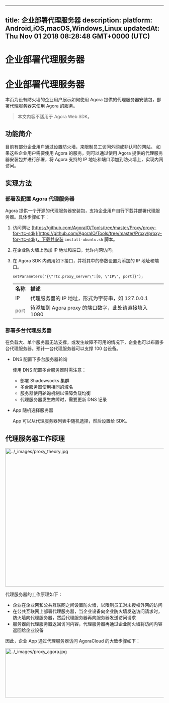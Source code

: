 
---
title: 企业部署代理服务器
description: 
platform: Android,iOS,macOS,Windows,Linux
updatedAt: Thu Nov 01 2018 08:28:48 GMT+0000 (UTC)
---
# 企业部署代理服务器
# 企业部署代理服务器
本页为设有防火墙的企业用户展示如何使用 Agora 提供的代理服务器安装包，部署代理服务器来使用 Agora 的服务。

> 本文内容不适用于 Agora Web SDK。

## 功能简介

目前有部分企业用户通过设置防火墙，来限制员工访问外网或非认可的网站。 如果这些企业用户需要使用 Agora 的服务，则可以通过使用 Agora 提供的代理服务器安装包并进行部署，将 Agora 支持的 IP 地址和端口添加到防火墙上，实现内网访问。

## 实现方法
### 部署及配置 Agora 代理服务器

Agora 提供一个开源的代理服务器安装包，支持企业用户自行下载并部署代理服务器。具体步骤如下：

1.  访问网址 [https://github.com/AgoraIO/Tools/tree/master/Proxy/proxy-for-rtc-sdk](https://github.com/AgoraIO/Tools/tree/master/Proxy/proxy-for-rtc-sdk)，下载并安装 `install-ubuntu.sh` 脚本。

2.  在企业防火墙上添加 IP 地址和端口，允许内网访问。

3.  在 Agora SDK 内调用如下接口，并将其中的参数设置为添加的 IP 地址和端口。

	```
	setParameters("{\"rtc.proxy_server\":[0, \"IP\", port]}");
	```

	<table>
	<colgroup>
	<col/>
	<col/>
	</colgroup>
	<tbody>
	<tr><td><strong>名称</strong></td>
	<td><strong>描述</strong></td>
	</tr>
	<tr><td>IP</td>
	<td>代理服务器的 IP 地址，形式为字符串，如 127.0.0.1</td>
	</tr>
	<tr><td>port</td>
	<td>待添加到 Agora proxy 的端口数字，此处请直接填入 1080</td>
	</tr>
	</tbody>
	</table>


### 部署多台代理服务器

在负载大、单个服务器无法支撑，或发生故障不可用的情况下，企业也可以布置多台代理服务器。预计一台代理服务器可以支撑 100 台设备。

- DNS 配置下多台服务器轮询

	使用 DNS 配置多台服务器时需注意：

	-   部署 Shadowsocks 集群
	-   多台服务器使用相同的域名
	-   服务器使用轮询机制以保障负载均衡
	-   代理服务器发生故障时，需要更新 DNS 记录


- App 随机选择服务器

	App 可以从代理服务器列表中随机选择，然后设置给 SDK。

## 代理服务器工作原理

<img alt="../_images/proxy_theory.jpg" src="https://web-cdn.agora.io/docs-files/cn/proxy_theory.jpg" style="width: 742.4px; height: 440.0px;"/>


代理服务器的工作原理如下：

-   企业在企业网和公共互联网之间设置防火墙，以限制员工对未授权外网的访问
-   在公共互联网上部署代理服务器，当企业设备向企业防火墙发送访问请求时，防火墙向代理服务器，然后代理服务器再向服务器发送访问请求
-   服务器向代理服务器返回访问内容，代理服务器再通过企业防火墙将访问内容返回给企业设备

因此，企业 App 通过代理服务器访问 AgoraCloud 的大致步骤如下：

<img alt="../_images/proxy_agora.jpg" src="https://web-cdn.agora.io/docs-files/cn/proxy_agora.jpg" style="width: 651.2px; height: 156.8px;"/>
